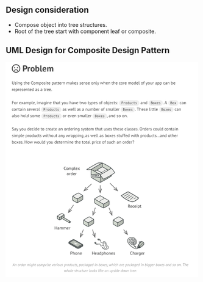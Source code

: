 ## Design consideration ##
- Compose object into tree structures.
- Root of the tree start with component leaf or composite.

## UML Design for Composite Design Pattern ##
<img src="composite-intro.png"/>